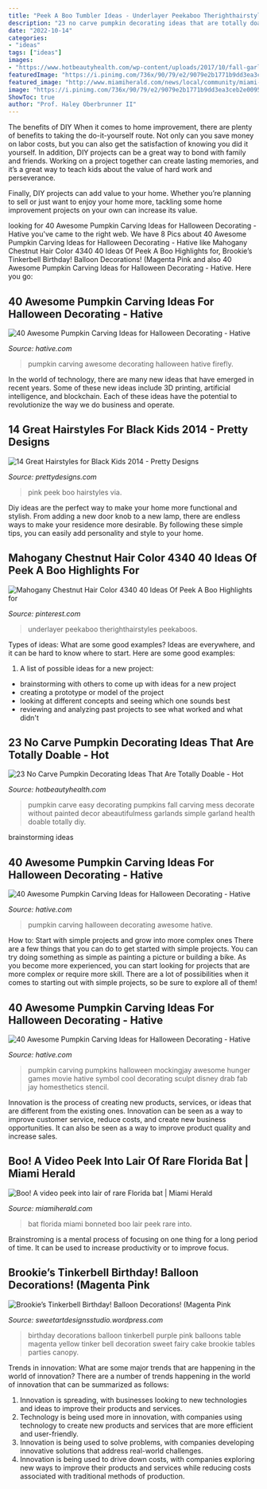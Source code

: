 ```yaml
---
title: "Peek A Boo Tumbler Ideas - Underlayer Peekaboo Therighthairstyles Peekaboos"
description: "23 no carve pumpkin decorating ideas that are totally doable"
date: "2022-10-14"
categories:
- "ideas"
tags: ["ideas"]
images:
- "https://www.hotbeautyhealth.com/wp-content/uploads/2017/10/fall-garlands-pumpkins-a-beautiful-mess.jpg"
featuredImage: "https://i.pinimg.com/736x/90/79/e2/9079e2b1771b9dd3ea3ceb2e009564f2.jpg"
featured_image: "http://www.miamiherald.com/news/local/community/miami-dade/yc1a8d/picture2833977/alternates/LANDSCAPE_1140/IMG_Florida_Bonneted_Bat_4_1_DR2LN3IT_L65557818.JPG"
image: "https://i.pinimg.com/736x/90/79/e2/9079e2b1771b9dd3ea3ceb2e009564f2.jpg"
ShowToc: true
author: "Prof. Haley Oberbrunner II"
---
```



The benefits of DIY
When it comes to home improvement, there are plenty of benefits to taking the do-it-yourself route. Not only can you save money on labor costs, but you can also get the satisfaction of knowing you did it yourself.
In addition, DIY projects can be a great way to bond with family and friends. Working on a project together can create lasting memories, and it’s a great way to teach kids about the value of hard work and perseverance.

Finally, DIY projects can add value to your home. Whether you’re planning to sell or just want to enjoy your home more, tackling some home improvement projects on your own can increase its value.

	

		
looking for 40 Awesome Pumpkin Carving Ideas for Halloween Decorating - Hative you've came to the right web. We have 8 Pics about 40 Awesome Pumpkin Carving Ideas for Halloween Decorating - Hative like Mahogany Chestnut Hair Color 4340 40 Ideas Of Peek A Boo Highlights for, Brookie’s Tinkerbell Birthday! Balloon Decorations! (Magenta Pink and also 40 Awesome Pumpkin Carving Ideas for Halloween Decorating - Hative. Here you go:
		
    
## 40 Awesome Pumpkin Carving Ideas For Halloween Decorating - Hative

<img loading=lazy src="https://hative.com/wp-content/uploads/2014/10/pumpkin-carving-ideas/33-firefly-pumpkin.jpg" onerror="this.onerror=null;this.src='https://tse2.mm.bing.net/th?id=OIP.TeEQqtFQmiT6lDD_3noG_gHaLI&amp;pid=15.1';" alt="40 Awesome Pumpkin Carving Ideas for Halloween Decorating - Hative">

_Source: hative.com_

>pumpkin carving awesome decorating halloween hative firefly. 

	

In the world of technology, there are many new ideas that have emerged in recent years. Some of these new ideas include 3D printing, artificial intelligence, and blockchain. Each of these ideas have the potential to revolutionize the way we do business and operate.

    
## 14 Great Hairstyles For Black Kids 2014 - Pretty Designs

<img loading=lazy src="http://www.prettydesigns.com/wp-content/uploads/2014/07/PEEK-A-BOO-PINK.jpg" onerror="this.onerror=null;this.src='https://tse2.mm.bing.net/th?id=OIP.VXyQbqOK9TZtR5xBIyXycgHaKx&amp;pid=15.1';" alt="14 Great Hairstyles for Black Kids 2014 - Pretty Designs">

_Source: prettydesigns.com_

>pink peek boo hairstyles via. 

	

Diy ideas are the perfect way to make your home more functional and stylish. From adding a new door knob to a new lamp, there are endless ways to make your residence more desirable. By following these simple tips, you can easily add personality and style to your home.

    
## Mahogany Chestnut Hair Color 4340 40 Ideas Of Peek A Boo Highlights For

<img loading=lazy src="https://i.pinimg.com/736x/90/79/e2/9079e2b1771b9dd3ea3ceb2e009564f2.jpg" onerror="this.onerror=null;this.src='https://tse1.mm.bing.net/th?id=OIP.JYtMnt3ugQcMWmLr_7_UaQHaJM&amp;pid=15.1';" alt="Mahogany Chestnut Hair Color 4340 40 Ideas Of Peek A Boo Highlights for">

_Source: pinterest.com_

>underlayer peekaboo therighthairstyles peekaboos. 

	

Types of ideas: What are some good examples?
Ideas are everywhere, and it can be hard to know where to start. Here are some good examples:
1. A list of possible ideas for a new project: 
- brainstorming with others to come up with ideas for a new project 
- creating a prototype or model of the project 
- looking at different concepts and seeing which one sounds best 
- reviewing and analyzing past projects to see what worked and what didn't 

    
## 23 No Carve Pumpkin Decorating Ideas That Are Totally Doable - Hot

<img loading=lazy src="https://www.hotbeautyhealth.com/wp-content/uploads/2017/10/fall-garlands-pumpkins-a-beautiful-mess.jpg" onerror="this.onerror=null;this.src='https://tse1.mm.bing.net/th?id=OIP.nozp_QFFDs4g7M0ooU4Y1gHaLH&amp;pid=15.1';" alt="23 No Carve Pumpkin Decorating Ideas That Are Totally Doable - Hot">

_Source: hotbeautyhealth.com_

>pumpkin carve easy decorating pumpkins fall carving mess decorate without painted decor abeautifulmess garlands simple garland health doable totally diy. 

	
 brainstorming ideas 
    
## 40 Awesome Pumpkin Carving Ideas For Halloween Decorating - Hative

<img loading=lazy src="https://hative.com/wp-content/uploads/2014/10/pumpkin-carving-ideas/24-pumpkin-family.jpg" onerror="this.onerror=null;this.src='https://tse1.mm.bing.net/th?id=OIP.jUf8mguE0nMboep1QsloMQHaHa&amp;pid=15.1';" alt="40 Awesome Pumpkin Carving Ideas for Halloween Decorating - Hative">

_Source: hative.com_

>pumpkin carving halloween decorating awesome hative. 

	

How to: Start with simple projects and grow into more complex ones
There are a few things that you can do to get started with simple projects. You can try doing something as simple as painting a picture or building a bike. As you become more experienced, you can start looking for projects that are more complex or require more skill. There are a lot of possibilities when it comes to starting out with simple projects, so be sure to explore all of them!

    
## 40 Awesome Pumpkin Carving Ideas For Halloween Decorating - Hative

<img loading=lazy src="https://hative.com/wp-content/uploads/2014/10/pumpkin-carving-ideas/40-mockingjay-pumpkin.jpg" onerror="this.onerror=null;this.src='https://tse3.mm.bing.net/th?id=OIP.1ARG1G1v7hVUUnwX5_AChQHaHa&amp;pid=15.1';" alt="40 Awesome Pumpkin Carving Ideas for Halloween Decorating - Hative">

_Source: hative.com_

>pumpkin carving pumpkins halloween mockingjay awesome hunger games movie hative symbol cool decorating sculpt disney drab fab jay homesthetics stencil. 

	

Innovation is the process of creating new products, services, or ideas that are different from the existing ones. Innovation can be seen as a way to improve customer service, reduce costs, and create new business opportunities. It can also be seen as a way to improve product quality and increase sales.

    
## Boo! A Video Peek Into Lair Of Rare Florida Bat | Miami Herald

<img loading=lazy src="http://www.miamiherald.com/news/local/community/miami-dade/yc1a8d/picture2833977/alternates/LANDSCAPE_1140/IMG_Florida_Bonneted_Bat_4_1_DR2LN3IT_L65557818.JPG" onerror="this.onerror=null;this.src='https://tse4.mm.bing.net/th?id=OIP.yq0hc5HIlnpSW_KwHnjf3gHaEK&amp;pid=15.1';" alt="Boo! A video peek into lair of rare Florida bat | Miami Herald">

_Source: miamiherald.com_

>bat florida miami bonneted boo lair peek rare into. 

	

Brainstroming is a mental process of focusing on one thing for a long period of time. It can be used to increase productivity or to improve focus.

    
## Brookie’s Tinkerbell Birthday! Balloon Decorations! (Magenta Pink

<img loading=lazy src="https://sweetartdesignsstudio.files.wordpress.com/2010/03/dsc_0127.jpg" onerror="this.onerror=null;this.src='https://tse1.mm.bing.net/th?id=OIP.0h3QUQKZ8WIJt5UnLgC-hAHaLI&amp;pid=15.1';" alt="Brookie’s Tinkerbell Birthday! Balloon Decorations! (Magenta Pink">

_Source: sweetartdesignsstudio.wordpress.com_

>birthday decorations balloon tinkerbell purple pink balloons table magenta yellow tinker bell decoration sweet fairy cake brookie tables parties canopy. 

	

Trends in innovation: What are some major trends that are happening in the world of innovation?
There are a number of trends happening in the world of innovation that can be summarized as follows: 
1. Innovation is spreading, with businesses looking to new technologies and ideas to improve their products and services. 
2. Technology is being used more in innovation, with companies using technology to create new products and services that are more efficient and user-friendly. 
3. Innovation is being used to solve problems, with companies developing innovative solutions that address real-world challenges. 
4. Innovation is being used to drive down costs, with companies exploring new ways to improve their products and services while reducing costs associated with traditional methods of production.

